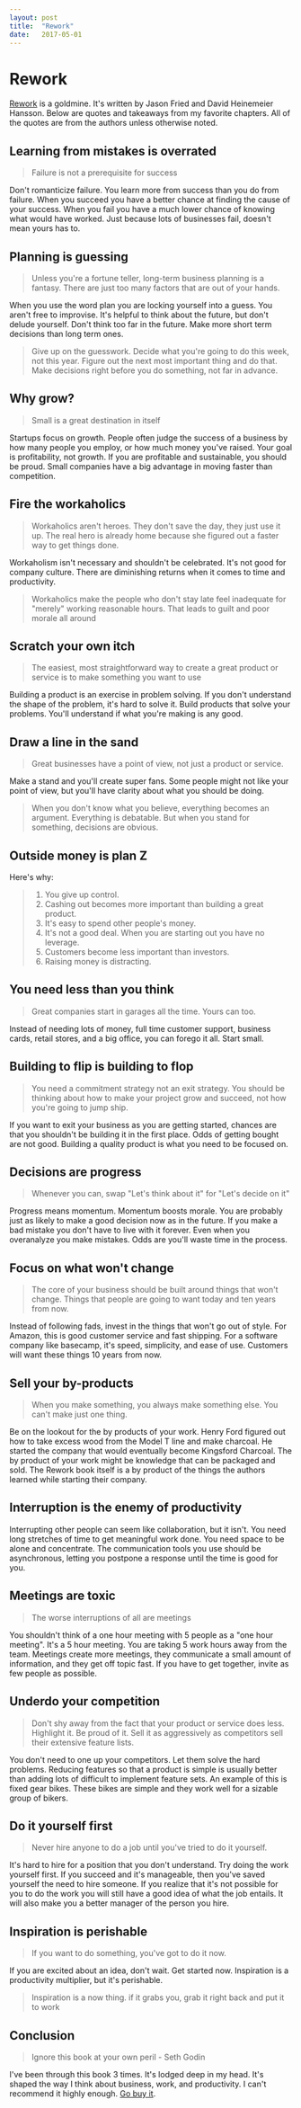 ```yaml
---
layout: post
title:  "Rework"
date:   2017-05-01
---
```


# Rework

[Rework](http://amzn.to/2qmyZff) is a goldmine. It's written by Jason Fried and David Heinemeier Hansson. Below are quotes and takeaways from my favorite chapters. All of the quotes are from the authors unless otherwise noted.

## Learning from mistakes is overrated
> Failure is not a prerequisite for success

Don't romanticize failure.
You learn more from success than you do from failure. When you succeed you have a better chance at finding the cause of your success. When you fail you have a much lower chance of knowing what would have worked. Just because lots of businesses fail, doesn't mean yours has to.

## Planning is guessing
> Unless you're a fortune teller, long-term business planning is a fantasy. There are just too many factors that are out of your hands.

When you use the word plan you are locking yourself into a guess. You aren't free to improvise. It's helpful to think about the future, but don't delude yourself. Don't think too far in the future. Make more short term decisions than long term ones.

> Give up on the guesswork. Decide what you're going to do this week, not this year. Figure out the next most important thing and do that. Make decisions right before you do something, not far in advance.

## Why grow?
> Small is a great destination in itself

Startups focus on growth. People often judge the success of a business by how many people you employ, or how much money you've raised. Your goal is profitability, not growth. If you are profitable and sustainable, you should be proud. Small companies have a big advantage in moving faster than competition.

## Fire the workaholics
> Workaholics aren't heroes. They don't save the day, they just use it up. The real hero is already home because she figured out a faster way to get things done.

Workaholism isn't necessary and shouldn't be celebrated. It's not good for company culture. There are diminishing returns when it comes to time and productivity.

> Workaholics make the people who don't stay late feel inadequate for "merely" working reasonable hours. That leads to guilt and poor morale all around

## Scratch your own itch
> The easiest, most straightforward way to create a great product or service is to make something you want to use

Building a product is an exercise in problem solving. If you don't understand the shape of the problem, it's hard to solve it. Build products that solve your problems. You'll understand if what you're making is any good.

## Draw a line in the sand
> Great businesses have a point of view, not just a product or service.

Make a stand and you'll create super fans. Some people might not like your point of view, but you'll have clarity about what you should be doing.

> When you don't know what you believe, everything becomes an argument. Everything is debatable. But when you stand for something, decisions are obvious.

## Outside money is plan Z
Here's why:
> 1. You give up control.
> 2. Cashing out becomes more important than building a great product.
> 3. It's easy to spend other people's money.
> 4. It's not a good deal. When you are starting out you have no leverage.
> 5. Customers become less important than investors.
> 6. Raising money is distracting.

## You need less than you think
> Great companies start in garages all the time. Yours can too.

Instead of needing lots of money, full time customer support, business cards, retail stores, and a big office, you can forego it all. Start small.

## Building to flip is building to flop
> You need a commitment strategy not an exit strategy. You should be thinking about how to make your project grow and succeed, not how you're going to jump ship.

If you want to exit your business as you are getting started, chances are that you shouldn't be building it in the first place. Odds of getting bought are not good. Building a quality product is what you need to be focused on.

## Decisions are progress
> Whenever you can, swap "Let's think about it" for "Let's decide on it"

Progress means momentum. Momentum boosts morale. You are probably just as likely to make a good decision now as in the future. If you make a bad mistake you don't have to live with it forever. Even when you overanalyze you make mistakes. Odds are you'll waste time in the process.

## Focus on what won't change
> The core of your business should be built around things that won't change. Things that people are going to want today and ten years from now.

Instead of following fads, invest in the things that won't go out of style. For Amazon, this is good customer service and fast shipping. For a software company like basecamp, it's speed, simplicity, and ease of use. Customers will want these things 10 years from now.

## Sell your by-products
> When you make something, you always make something else. You can't make just one thing.

Be on the lookout for the by products of your work. Henry Ford figured out how to take excess wood from the Model T line and make charcoal. He started the company that would eventually become Kingsford Charcoal. The by product of your work might be knowledge that can be packaged and sold. The Rework book itself is a by product of the things the authors learned while starting their company.

## Interruption is the enemy of productivity
Interrupting other people can seem like collaboration, but it isn't. You need long stretches of time to get meaningful work done. You need space to be alone and concentrate. The communication tools you use should be asynchronous, letting you postpone a response until the time is good for you.

## Meetings are toxic
> The worse interruptions of all are meetings

You shouldn't think of a one hour meeting with 5 people as a "one hour meeting". It's a 5 hour meeting. You are taking 5 work hours away from the team. Meetings create more meetings, they communicate a small amount of information, and they get off topic fast. If you have to get together, invite as few people as possible.


## Underdo your competition
> Don't shy away from the fact that your product or service does less. Highlight it. Be proud of it. Sell it as aggressively as competitors sell their extensive feature lists.

You don't need to one up your competitors. Let them solve the hard problems. Reducing features so that a product is simple is usually better than adding lots of difficult to implement feature sets. An example of this is fixed gear bikes. These bikes are simple and they work well for a sizable group of bikers.


## Do it yourself first
> Never hire anyone to do a job until you've tried to do it yourself.

It's hard to hire for a position that you don't understand. Try doing the work yourself first. If you succeed and it's manageable, then you've saved yourself the need to hire someone. If you realize that it's not possible for you to do the work you will still have a good idea of what the job entails. It will also make you a better manager of the person you hire.

## Inspiration is perishable
> If you want to do something, you've got to do it now.

If you are excited about an idea, don't wait. Get started now. Inspiration is a productivity multiplier, but it's perishable.

> Inspiration is a now thing. if it grabs you, grab it right back and put it to work

## Conclusion
> Ignore this book at your own peril - Seth Godin

I've been through this book 3 times. It's lodged deep in my head. It's shaped the way I think about business, work, and productivity. I can't recommend it highly enough. [Go buy it](http://amzn.to/2qmyZff).
